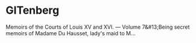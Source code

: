 # GITenberg
Memoirs of the Courts of Louis XV and XVI. — Volume 7&amp;#13;Being secret memoirs of Madame Du Hausset, lady's maid to M…
